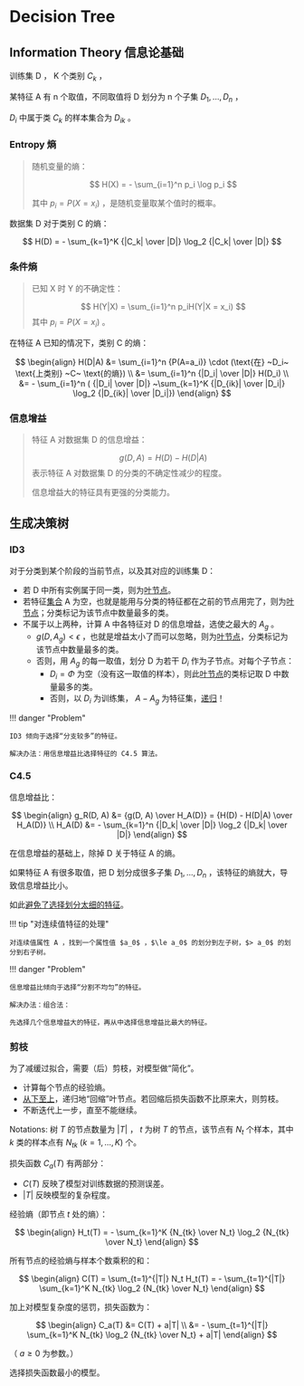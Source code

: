 # Decision Tree

## Information Theory 信息论基础

训练集 D ， K 个类别 $C_k$ ，

某特征 A 有 n 个取值，不同取值将 D 划分为 n 个子集 $D_1, \dots, D_n$ ，

$D_i$ 中属于类 $C_k$ 的样本集合为  $D_{ik}$ 。

### Entropy 熵

> 随机变量的熵：
> 
> $$
> H(X) = - \sum_{i=1}^n p_i \log p_i
> $$
> 
> 其中 $p_i = P(X = x_i)$ ，是随机变量取某个值时的概率。

数据集 D 对于类别 C 的熵：

$$
H(D) = - \sum_{k=1}^K {|C_k| \over |D|} \log_2 {|C_k| \over |D|}
$$


### 条件熵

> 已知 X 时 Y 的不确定性：
> 
> $$
> H(Y|X) = \sum_{i=1}^n p_iH(Y|X = x_i)
> $$
> 其中 $p_i = P(X = x_i)$ 。

在特征 A 已知的情况下，类别 C 的熵：

$$
\begin{align}
H(D|A)
&= \sum_{i=1}^n {P(A=a_i)} \cdot (\text{在} ~D_i~ \text{上类别} ~C~ \text{的熵}) \\
&= \sum_{i=1}^n {|D_i| \over |D|} H(D_i) \\
&= - \sum_{i=1}^n ( {|D_i| \over |D|}
~\sum_{k=1}^K {|D_{ik}| \over |D_i|} \log_2 {|D_{ik}| \over |D_i|})
\end{align}
$$

### 信息增益

> 特征 A 对数据集 D 的信息增益：
> 
> $$
> g(D, A) = H(D) - H(D|A)
> $$
> 表示特征 A 对数据集 D 的分类的不确定性减少的程度。
> 
> 信息增益大的特征具有更强的分类能力。

## 生成决策树

### ID3

对于分类到某个阶段的当前节点，以及其对应的训练集 D：

- 若 D 中所有实例属于同一类，则为<u>叶节点</u>。
- 若特征<u>集合</u> A 为空，也就是能用与分类的特征都在之前的节点用完了，则为<u>叶节点</u>；分类标记为该节点中数量最多的类。
- 不属于以上两种，计算 A 中各特征对 D 的信息增益，选使之最大的 $A_g$ 。
    -  $g(D, A_g) < \epsilon$ ，也就是增益太小了而可以忽略，则为<u>叶节点</u>，分类标记为该节点中数量最多的类。
    -  否则，用 $A_g$ 的每一取值，划分 D 为若干 $D_i$ 作为子节点。对每个子节点：
        -  $D_i = \Phi$ 为空（没有这一取值的样本），则此<u>叶节点</u>的类标记取 D 中数量最多的类。
        - 否则，以  $D_i$ 为训练集， $A - A_g$ 为特征集，<u>递归</u>！

!!! danger "Problem"
    
    ID3 倾向于选择“分支较多”的特征。
    
    解决办法：用信息增益比选择特征的 C4.5 算法。

### C4.5

信息增益比：

$$
\begin{align}
g_R(D, A) &= {g(D, A) \over H_A(D)} = {H(D) - H(D|A) \over H_A(D)} \\
H_A(D) &= - \sum_{k=1}^n {|D_k| \over |D|} \log_2 {|D_k| \over |D|}
\end{align}
$$

在信息增益的基础上，除掉 D 关于特征 A 的熵。

如果特征 A 有很多取值，把 D 划分成很多子集 $D_1, \dots, D_n$ ，该特征的熵就大，导致信息增益比小。

如此<u>避免了选择划分太细的特征</u>。

!!! tip "对连续值特征的处理"
    
    对连续值属性 A ，找到一个属性值 $a_0$ ，$\le a_0$ 的划分到左子树，$> a_0$ 的划分到右子树。

!!! danger "Problem"
    
    信息增益比倾向于选择“分割不均匀”的特征。
    
    解决办法：组合法：
    
    先选择几个信息增益大的特征，再从中选择信息增益比最大的特征。

### 剪枝

为了减缓过拟合，需要（后）剪枝，对模型做“简化”。

- 计算每个节点的经验熵。
- <u>从下至上</u>，递归地“回缩”叶节点。若回缩后损失函数不比原来大，则剪枝。
- 不断迭代上一步，直至不能继续。

Notations: 树 $T$ 的节点数量为 $|T|$ ， $t$ 为树 $T$ 的节点，该节点有 $N_t$ 个样本，其中 $k$ 类的样本点有 $N_{tk} ~(k = 1, \dots, K)$ 个。

损失函数 $C_a(T)$ 有两部分：

- $C(T)$ 反映了模型对训练数据的预测误差。
- $|T|$ 反映模型的复杂程度。

经验熵（即节点 $t$ 处的熵）：

$$
\begin{align}
H_t(T) = - \sum_{k=1}^K {N_{tk} \over N_t} \log_2 {N_{tk} \over N_t} 
\end{align}
$$

所有节点的经验熵与样本个数乘积的和：

$$
\begin{align}
C(T) = \sum_{t=1}^{|T|} N_t H_t(T) 
= - \sum_{t=1}^{|T|} \sum_{k=1}^K N_{tk} \log_2 {N_{tk} \over N_t}
\end{align}
$$

加上对模型复杂度的惩罚，损失函数为：

$$
\begin{align}
C_a(T) &= C(T) + a|T| \\
&= - \sum_{t=1}^{|T|} \sum_{k=1}^K N_{tk} \log_2 {N_{tk} \over N_t} + a|T|
\end{align}
$$

（ $a \ge 0$ 为参数。）

选择损失函数最小的模型。